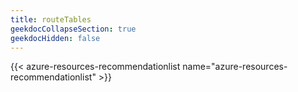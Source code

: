 ```yaml
---
title: routeTables
geekdocCollapseSection: true
geekdocHidden: false
---
```


{{< azure-resources-recommendationlist name="azure-resources-recommendationlist" >}}

